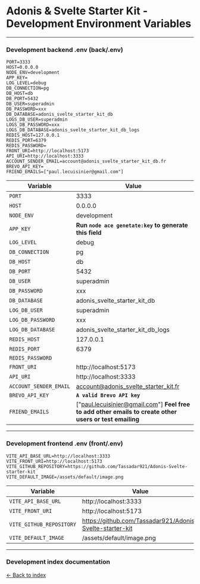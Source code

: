 # Adonis & Svelte Starter Kit - Development Environment Variables

---

### Development backend .env (back/.env)

```
PORT=3333
HOST=0.0.0.0
NODE_ENV=development
APP_KEY=
LOG_LEVEL=debug
DB_CONNECTION=pg
DB_HOST=db
DB_PORT=5432
DB_USER=superadmin
DB_PASSWORD=xxx
DB_DATABASE=adonis_svelte_starter_kit_db
LOGS_DB_USER=superadmin
LOGS_DB_PASSWORD=xxx
LOGS_DB_DATABASE=adonis_svelte_starter_kit_db_logs
REDIS_HOST=127.0.0.1
REDIS_PORT=6379
REDIS_PASSWORD=
FRONT_URI=http://localhost:5173
API_URI=http://localhost:3333
ACCOUNT_SENDER_EMAIL=account@adonis_svelte_starter_kit_db.fr
BREVO_API_KEY=
FRIEND_EMAILS=["paul.lecuisinier@gmail.com"]
```

| Variable               | Value                                                                                                   |
|------------------------|---------------------------------------------------------------------------------------------------------|
| `PORT`                 | 3333                                                                                                    |
| `HOST`                 | 0.0.0.0                                                                                                 |
| `NODE_ENV`             | development                                                                                             |
| `APP_KEY`              | **Run `node ace genetate:key` to generate this field**                                                  |
| `LOG_LEVEL`            | debug                                                                                                   |
| `DB_CONNECTION`        | pg                                                                                                      |
| `DB_HOST`              | db                                                                                                      |
| `DB_PORT`              | 5432                                                                                                    |
| `DB_USER`              | superadmin                                                                                              |
| `DB_PASSWORD`          | xxx                                                                                                     |
| `DB_DATABASE`          | adonis_svelte_starter_kit_db                                                                            |
| `LOG_DB_USER`          | superadmin                                                                                              |
| `LOG_DB_PASSWORD`      | xxx                                                                                                     |
| `LOG_DB_DATABASE`      | adonis_svelte_starter_kit_db_logs                                                                       |
| `REDIS_HOST`           | 127.0.0.1                                                                                               |
| `REDIS_PORT`           | 6379                                                                                                    |
| `REDIS_PASSWORD`       |                                                                                                         |
| `FRONT_URI`            | http://localhost:5173                                                                                   |
| `API_URI`              | http://localhost:3333                                                                                   |
| `ACCOUNT_SENDER_EMAIL` | account@adonis_svelte_starter_kit.fr                                                                    |
| `BREVO_API_KEY`        | **`A valid Brevo API key`**                                                                             |
| `FRIEND_EMAILS`        | ["paul.lecuisinier@gmail.com"] **Feel free to add other emails to create other users or test emailing** |

---

### Development frontend .env (front/.env)

```
VITE_API_BASE_URL=http://localhost:3333
VITE_FRONT_URI=http://localhost:5173
VITE_GITHUB_REPOSITORY=https://github.com/Tassadar921/Adonis-Svelte-starter-kit
VITE_DEFAULT_IMAGE=/assets/default/image.png
```

| Variable                 | Value                                                    |
|--------------------------|----------------------------------------------------------|
| `VITE_API_BASE_URL`      | http://localhost:3333                                    |
| `VITE_FRONT_URI`         | http://localhost:5173                                    |
| `VITE_GITHUB_REPOSITORY` | https://github.com/Tassadar921/Adonis-Svelte-starter-kit |
| `VITE_DEFAULT_IMAGE`     | /assets/default/image.png                                |

---

### Development index documentation

[&larr; Back to index](index.md)
